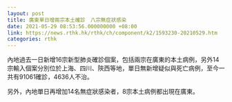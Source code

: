 ```yaml
---
layout: post
title: 廣東單日增兩宗本土確診　八宗無症狀感染
date: 2021-05-29 08:53:56.000000000 +08:00
link: https://news.rthk.hk/rthk/ch/component/k2/1593230-20210529.htm
categories: rthk
---
```


內地過去一日新增16宗新型肺炎確診個案，包括兩宗在廣東的本土病例，另外14宗輸入個案分別位於上海、四川、陝西等地，單日無新增疑似與死亡病例，至今一共有91061確診，4636人不治。

另外，內地單日再增加14名無症狀感染者，8宗本土病例都出現在廣東。
